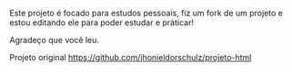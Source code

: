 Este projeto é focado para estudos pessoais, fiz um fork de um projeto e estou editando ele para poder estudar e práticar!

Agradeço que você leu.

Projeto original https://github.com/jhonieldorschulz/projeto-html
